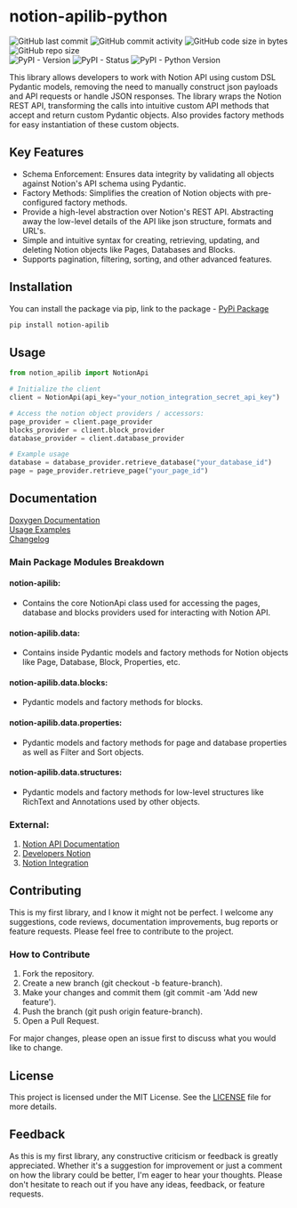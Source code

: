 # notion-apilib-python    
![GitHub last commit](https://img.shields.io/github/last-commit/Real1tyy/notion-apilib-python?logo=github&logoColor=white&labelColor=black&color=black)
![GitHub commit activity](https://img.shields.io/github/commit-activity/m/Real1tyy/notion-apilib-python?labelColor=black&color=black&logo=github&logoColor=white)
![GitHub code size in bytes](https://img.shields.io/github/languages/code-size/Real1tyy/notion-apilib-python?labelColor=black&color=black&logo=github&logoColor=white)
![GitHub repo size](https://img.shields.io/github/repo-size/Real1tyy/notion-apilib-python?labelColor=black&color=black&logo=github&logoColor=white) \
![PyPI - Version](https://img.shields.io/pypi/v/notion-apilib?logo=python&logoColor=yellow&logoSize=auto&labelColor=black&color=black)
![PyPI - Status](https://img.shields.io/pypi/status/notion-apilib?logo=python&logoColor=yellow&logoSize=auto&labelColor=black&color=black)
![PyPI - Python Version](https://img.shields.io/pypi/pyversions/notion-apilib?logo=python&logoColor=yellow&logoSize=auto&label=version&labelColor=black&color=black)

This library allows developers to work with Notion API using custom DSL Pydantic models, removing the need to manually
construct json payloads and API requests or handle JSON responses. The library wraps the Notion REST API, transforming
the calls into intuitive custom API methods that accept and return custom Pydantic objects. Also provides factory
methods
for easy instantiation of these custom objects.

## Key Features

- Schema Enforcement: Ensures data integrity by validating all objects against Notion's API schema using Pydantic.
- Factory Methods: Simplifies the creation of Notion objects with pre-configured factory methods.
- Provide a high-level abstraction over Notion's REST API. Abstracting away the low-level details of the API like json
  structure, formats and URL's.
- Simple and intuitive syntax for creating, retrieving, updating, and deleting Notion objects like Pages, Databases
  and Blocks.
- Supports pagination, filtering, sorting, and other advanced features.

## Installation

You can install the package via pip, link to the package -
[PyPi Package](https://pypi.org/project/notion-apilib/)

```bash
pip install notion-apilib
```

## Usage

```python
from notion_apilib import NotionApi

# Initialize the client
client = NotionApi(api_key="your_notion_integration_secret_api_key")

# Access the notion object providers / accessors:
page_provider = client.page_provider
blocks_provider = client.block_provider
database_provider = client.database_provider

# Example usage
database = database_provider.retrieve_database("your_database_id")
page = page_provider.retrieve_page("your_page_id")
```

## Documentation

[Doxygen Documentation](https://real1tyy.github.io/notion-apilib-python/) \
[Usage Examples](docs/examples) \
[Changelog](docs/CHANGELOG.md)

### Main Package Modules Breakdown

#### notion-apilib:

- Contains the core NotionApi class used for accessing the pages, database and blocks providers used for interacting
  with Notion API.

#### notion-apilib.data:

- Contains inside Pydantic models and factory methods for Notion objects like Page, Database, Block, Properties, etc.

#### notion-apilib.data.blocks:

- Pydantic models and factory methods for blocks.

#### notion-apilib.data.properties:

- Pydantic models and factory methods for page and database properties as well as Filter and Sort objects.

#### notion-apilib.data.structures:

- Pydantic models and factory methods for low-level structures like RichText and Annotations used by other objects.

### External:

1. [Notion API Documentation](https://developers.notion.com/reference/intro)
2. [Developers Notion](https://developers.notion.com/)
3. [Notion Integration](https://notionintegrations.com/)

## Contributing

This is my first library, and I know it might not be perfect. I welcome any suggestions, code reviews, documentation
improvements, bug reports or feature requests. Please feel free to contribute to the project.

### How to Contribute

1. Fork the repository.
2. Create a new branch (git checkout -b feature-branch).
3. Make your changes and commit them (git commit -am 'Add new feature').
4. Push the branch (git push origin feature-branch).
5. Open a Pull Request.

For major changes, please open an issue first to discuss what you would like to change.

## License

This project is licensed under the MIT License. See the [LICENSE](LICENSE) file for more details.

## Feedback

As this is my first library, any constructive criticism or feedback is greatly appreciated. Whether it's a suggestion
for improvement or just a comment on how the library could be better, I'm eager to hear your thoughts. Please don't
hesitate to reach out if you have any ideas, feedback, or feature requests.
